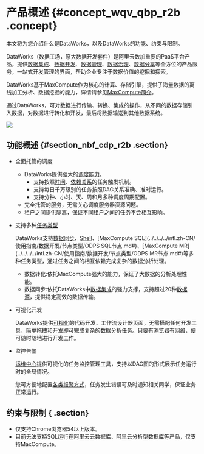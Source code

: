 # 产品概述 {#concept_wqv_qbp_r2b .concept}

本文将为您介绍什么是DataWorks，以及DataWorks的功能、约束与限制。

DataWorks（数据工场，原大数据开发套件）是阿里云数加重要的PaaS平台产品，提供[数据集成](../../../../intl.zh-CN/使用指南/数据集成/数据集成简介/数据集成概述.md#)、[数据开发](../../../../intl.zh-CN/使用指南/数据开发/解决方案.md#)、[数据管理](../../../../intl.zh-CN/使用指南/数据管理/数据管理概述.md#)、[数据治理](../../../../intl.zh-CN/使用指南/数据质量/数据质量概述.md#)、[数据分享](../../../../intl.zh-CN/使用指南/数据服务/数据服务概览.md#)等全方位的产品服务，一站式开发管理的界面，帮助企业专注于数据价值的挖掘和探索。

DataWorks基于MaxCompute作为核心的计算、存储引擎，提供了海量数据的离线加工分析、数据挖掘的能力，详情请参见[MaxCompute简介](https://www.alibabacloud.com/help/doc-detail/27800.htm)。

通过DataWorks，可对数据进行传输、转换、集成的操作，从不同的数据存储引入数据，对数据进行转化和开发，最后将数据输送到其他数据系统。

![](http://static-aliyun-doc.oss-cn-hangzhou.aliyuncs.com/assets/img/16167/15414103888910_zh-CN.png)

## 功能概述 {#section_nbf_cdp_r2b .section}

-   全面托管的调度
    -   DataWorks提供强大的[调度能力](../../../../intl.zh-CN/使用指南/数据开发/调度配置/基本属性.md#)。
        -   支持按照[时间](../../../../intl.zh-CN/使用指南/数据开发/调度配置/时间属性.md#)、[依赖关系](../../../../intl.zh-CN/使用指南/数据开发/调度配置/依赖关系.md#)的任务触发机制。
        -   支持每日千万级别的任务按照DAG关系准确、准时运行。
        -   支持分钟、小时、天、周和月多种调度周期配置。
    -   完全托管的服务，无需关心调度服务器资源问题。
    -   租户之间提供隔离，保证不同租户之间的任务不会相互影响。
-   支持多种[任务类型](../../../../intl.zh-CN/使用指南/数据开发/节点类型/节点类型介绍.md#)

    DataWorks支持[数据同步](../../../../intl.zh-CN/使用指南/数据开发/节点类型/数据同步节点.md#)、[Shell](../../../../intl.zh-CN/使用指南/数据开发/节点类型/SHELL节点.md#)、[MaxCompute SQL](../../../../intl.zh-CN/使用指南/数据开发/节点类型/ODPS SQL节点.md#)、[MaxCompute MR](../../../../intl.zh-CN/使用指南/数据开发/节点类型/ODPS MR节点.md#)等多种任务类型，通过任务之间的相互依赖完成复杂的数据分析处理。

    -   数据转化:依托MaxCompute强大的能力，保证了大数据的分析处理性能。
    -   数据同步:依托DataWorks中[数据集成](../../../../intl.zh-CN/使用指南/数据集成/数据集成简介/数据集成概述.md#)的强力支撑，支持超过20种[数据源](../../../../intl.zh-CN/使用指南/数据集成/数据源配置/支持的数据源.md#)，提供稳定高效的数据传输。
-   可视化开发

    DataWorks提供[可视化](../../../../intl.zh-CN/使用指南/数据开发/界面功能/界面功能点介绍.md#)的代码开发、工作流设计器页面，无需搭配任何开发工具，简单拖拽和开发即可完成复杂的数据分析任务。只要有浏览器有网络，便可随时随地进行开发工作。

-   监控告警

    [运维中心](../../../../intl.zh-CN/使用指南/运维中心/运维中心概述.md#)提供可视化的任务监控管理工具，支持以DAG图的形式展示任务运行时的全局情况。

    您可方便地配置[各类报警方式](../../../../intl.zh-CN/使用指南/运维中心/智能监控/智能监控概述.md#)，任务发生错误可及时通知相关同学，保证业务正常运行。


## 约束与限制 { .section}

-   仅支持Chrome浏览器54以上版本。
-   目前无法支持SQL运行在阿里云云数据库、阿里云分析型数据库等产品，仅支持MaxCompute。

